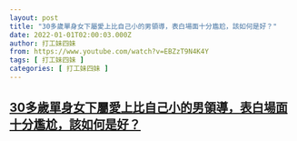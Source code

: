 ```yaml
---
layout: post
title: "30多歲單身女下屬愛上比自己小的男領導，表白場面十分尷尬，該如何是好？"
date: 2022-01-01T02:00:03.000Z
author: 打工妹四妹
from: https://www.youtube.com/watch?v=EBZzT9N4K4Y
tags: [ 打工妹四妹 ]
categories: [ 打工妹四妹 ]
---
```

<!--1641002403000-->
[30多歲單身女下屬愛上比自己小的男領導，表白場面十分尷尬，該如何是好？](https://www.youtube.com/watch?v=EBZzT9N4K4Y)
------

<div>

</div>
